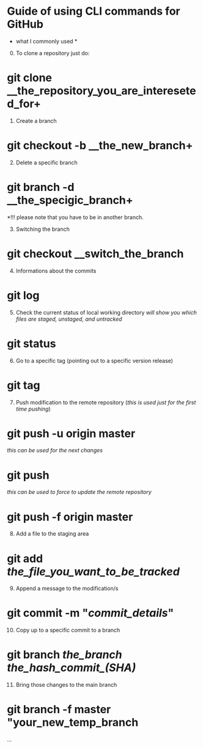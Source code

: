 # Guide of using CLI commands for GitHub 
* what I commonly used *

0. To clone a repository just do:
# git clone __the_repository_you_are_intereseted_for+

1. Create a branch
# git checkout -b __the_new_branch+

2. Delete a specific branch
# git branch -d __the_specigic_branch+ 
*!!! please note that you have to be in another branch.

3. Switching the branch
# git checkout __switch_the_branch

4. Informations about the commits
# git log

5. Check the current status of local working directory 
*will show you which files are staged, unstaged, and untracked*
# git status

6. Go to a specific tag (pointing out to a specific version release)
# git tag

7. Push modification to the remote repository 
(*this is used just for the first time pushing*)
# git push -u origin master

*this can be used for the next changes*
# git push

*this can be used to force to update the remote repository*
# git push -f origin master 

8. Add a file to the staging area
# git add *the_file_you_want_to_be_tracked*

9. Append a message to the modification/s
# git commit -m "*commit_details*"

10. Copy up to a specific commit to a branch
# git branch *the_branch* *the_hash_commit_(SHA)* 

11. Bring those changes to the main branch
# git branch -f master "your_new_temp_branch

...
